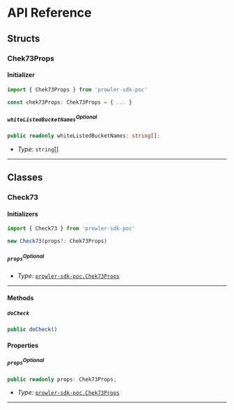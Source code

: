 # API Reference <a name="API Reference"></a>


## Structs <a name="Structs"></a>

### Chek73Props <a name="prowler-sdk-poc.Chek73Props"></a>

#### Initializer <a name="[object Object].Initializer"></a>

```typescript
import { Chek73Props } from 'prowler-sdk-poc'

const chek73Props: Chek73Props = { ... }
```

##### `whiteListedBucketNames`<sup>Optional</sup> <a name="prowler-sdk-poc.Chek73Props.property.whiteListedBucketNames"></a>

```typescript
public readonly whiteListedBucketNames: string[];
```

- *Type:* `string`[]

---

## Classes <a name="Classes"></a>

### Check73 <a name="prowler-sdk-poc.Check73"></a>

#### Initializers <a name="prowler-sdk-poc.Check73.Initializer"></a>

```typescript
import { Check73 } from 'prowler-sdk-poc'

new Check73(props?: Chek73Props)
```

##### `props`<sup>Optional</sup> <a name="prowler-sdk-poc.Check73.parameter.props"></a>

- *Type:* [`prowler-sdk-poc.Chek73Props`](#prowler-sdk-poc.Chek73Props)

---

#### Methods <a name="Methods"></a>

##### `doCheck` <a name="prowler-sdk-poc.Check73.doCheck"></a>

```typescript
public doCheck()
```


#### Properties <a name="Properties"></a>

##### `props`<sup>Optional</sup> <a name="prowler-sdk-poc.Check73.property.props"></a>

```typescript
public readonly props: Chek73Props;
```

- *Type:* [`prowler-sdk-poc.Chek73Props`](#prowler-sdk-poc.Chek73Props)

---



